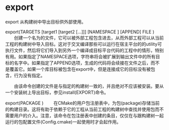 export
===

export 从构建树中导出目标供外部使用。

  export(TARGETS [target1 [target2 [...]]] [NAMESPACE <namespace>]
         [APPEND] FILE <filename>)
　　创建一个名为<filename>的文件，它可以被外部工程包含进去，从而外部工程可以从当前工程的构建树中导入目标。这对于交叉编译那些可以运行在宿主平台的的utility可执行文件，然后将它们导入到另外一个编译成目标平台代码的工程中的情形，特别有用。如果指定了NAMESPACE选项，<namespace>字符串将会被扩展到输出文件中的所有目标的名字中。如果指定了APPEND选项，生成的代码将会续接在文件之后，而不是覆盖它。如果一个库目标被包含在export中，但是连接成它的目标没有被包含，行为没有指定。

　　由该命令创建的文件是与指定的构建树一致的，并且绝对不应该被安装。要从一个安装树上导出目标，参见install(EXPORT)命令。

  export(PACKAGE <name>)
　　在CMake的用户包注册表中，为<name>包(package)存储当前的构建目录。这将有助于依赖于它的工程从当前工程的构建树中查找并使用包而不需要用户的介入。注意，该命令在包注册表中创建的条目，仅仅在与跟构建树一起运行的包配置文件(<name>Config.cmake)一起使用时才会起作用。

